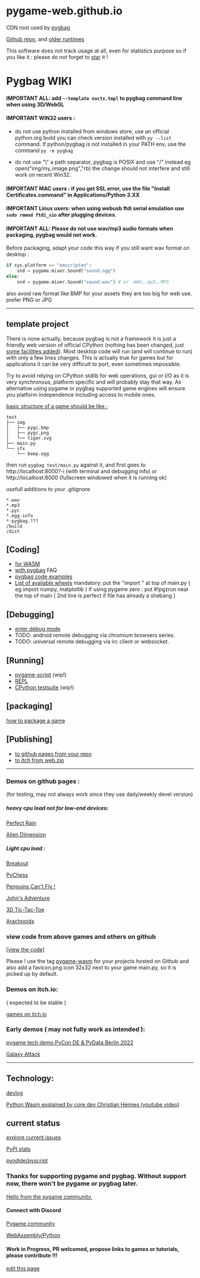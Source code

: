 # pygame-web.github.io
CDN root used by [pygbag](https://pypi.org/project/pygbag/)


[Github repo](https://github.com/pygame-web/pygbag), and [older runtimes](https://github.com/pygame-web/archives)

This software does not track usage at all, even for statistics purpose so if you like it : please do not forget to [star](https://github.com/pygame-web/pygbag/stargazers) it !

# Pygbag WIKI

#### IMPORTANT ALL: add `--template noctx.tmpl` to pygbag command line when using 3D/WebGL

#### IMPORTANT WIN32 users :
- do not use python installed from windows store, use an official python.org build
you can check version installed with `py --list ` command.
If python/pygbag is not installed in your PATH env, use the command  `py -m pygbag`

- do not use "\\" a path separator, pygbag is POSIX and use "/" instead eg open("img/my_image.png","rb) the change should not interfere and still work on recent Win32.

#### IMPORTANT MAC users : if you get SSL error, use the file "Install Certificates.command" in Applications/Python 3.XX

#### IMPORTANT Linux users: when using webusb ftdi serial emulation use `sudo rmmod ftdi_sio` after plugging devices.


#### IMPORTANT ALL: Please do not use wav/mp3 audio formats when packaging, pygbag would not work.

Before packaging, adapt your code this way if you still want wav format on desktop :
```py
if sys.platform == "emscripten":
    snd = pygame.mixer.Sound("sound.ogg")
else:
    snd = pygame.mixer.Sound("sound.wav") # or .WAV,.mp3,.MP3
```

also avoid raw format like BMP for your assets they are too big for web use. prefer PNG or JPG
___

## template project

There is none actually, because pygbag is not a framework it is just a friendly web version of official CPython (nothing has been changed, just [some facilities added](https://discuss.python.org/t/status-of-wasm-in-cpythons-main-branch/15542/12?u=pmp-p)). Most desktop code will run (and will continue to run) with only a few lines changes. This is actually true for games  but for applications it can be very difficult to port, even sometimes impossible.

Try to avoid relying on CPython stdlib for web operations, gui or I/O as it is very synchronous, platform specific and will probably stay that way.
As alternative using pygame or pygbag supported game engines will ensure you platform independence including access to mobile ones.

[basic structure of a game should be like :](https://github.com/pygame-web/pygbag/tree/main/test)
```
test
├── img
│   ├── pygc.bmp
│   ├── pygc.png
│   └── tiger.svg
├── main.py
└── sfx
    └── beep.ogg
```
then run `pygbag test/main.py` against it, and first goes to http://localhost:8000?-i (with terminal and debugging info) or  http://localhost:8000 (fullscreen windowed when it is running ok)

usefull additions to your .gitignore 
```
*.wav
*.mp3
*.pyc
*.egg-info
*-pygbag.???
/build
/dist
```

## [Coding]
- [for WASM](https://pygame-web.github.io/wiki/python-wasm/)
- [with pygbag](https://pygame-web.github.io/wiki/pygbag-code/) FAQ
- [pygbag code examples](https://github.com/pygame-web/pygame-web.github.io/blob/main/wiki/pygbag-code/README.md#pygbag-code-specifics-samples-)
- [List of available wheels](https://pygame-web.github.io/wiki/pkg/)
mandatory: put the  "import " at top of main.py ( eg import numpy, matplotlib )
if using pygame zero : put #!pgzrun near the top of main ( 2nd line is perfect if file has already a shebang )


## [Debugging]
- [enter debug mode](https://pygame-web.github.io/wiki/pygbag-debug/)
- TODO: android remote debugging via chromium browsers series.
- TODO: universal remote debugging via irc client or websocket.
   
## [Running]
- [pygame-script](https://pygame-web.github.io/wiki/pygame-script/) (wip!)
- [REPL](https://pygame-web.github.io/showroom/python.html?-d#https://gist.githubusercontent.com/pmp-p/cfd398c75608504293d21f2642e87968/raw/773022eef4a2cc676ab0475890577a2b5e79e429/hello.py)
- [CPython testsuite](https://pygame-web.github.io/showroom/pythondev.html?-d#src/testsuite.py%20all) (wip!)

## [packaging]
[ how to package a game](https://pygame-web.github.io/wiki/pygbag/)

## [Publishing]
- [to github pages from your repo](https://pygame-web.github.io/wiki/pygbag/github.io/)
- [to itch from web.zip](https://pygame-web.github.io/wiki/pygbag/itch.io/)

___

### Demos on github pages :

(for testing, may not always work since they use daily/weekly devel version)

##### heavy cpu load not for low-end devices:

[Perfect Rain](https://pmp-p.github.io/pygame-perfect-rain-wasm/)

[Alien Dimension](https://pmp-p.github.io/pygame-alien-dimension-wasm/)

##### Light cpu load :

[Breakout](https://pmp-p.github.io/pygame-breakout-wasm/index.html)

[PyChess](https://pmp-p.github.io/pygame-pychess-wasm/index.html)

[Penguins Can't Fly !](https://pmp-p.github.io/pygame-PenguinsCantFly-wasm/)

[John's Adventure](https://pmp-p.github.io/pygame-JohnsAdventure-wasm/)

[3D Tic-Tac-Toe](https://pmp-p.github.io/pygame-ttt-3d-wasm/)

[Arachnoids](https://pmp-p.github.io/pygame-arachnoids-wasm/)


### view code from above games and others on github

[[view the code]](https://github.com/pmp-p?tab=repositories&q=pygame-.-wasm&sort=name)

Please ! use the tag [pygame-wasm](https://github.com/topics/pygame-wasm) for your projects hosted on Github
and also add a favicon.png icon 32x32 next to your game main.py, so it is picked up by default.

### Demos on itch.io:

( expected to be stable )

[games on itch.io](https://itch.io/c/2563651/pygame-wasm)


### Early demos ( may not fully work as intended ):

[pygame tech demo PyCon DE & PyData Berlin 2022](https://pmp-p.github.io/pygame-wasm/)

[Galaxy Attack](https://pmp-p.github.io/pygame-galaxy-attack-wasm/)


___

## Technology:

[devlog](https://github.com/pygame/pygame/issues/718)

[Python Wasm explained by core dev Christian Heimes (youtube video)](https://www.youtube.com/watch?v=oa2LllRZUlU)


## current status

[explore current issues](https://github.com/pygame-web/pygbag/issues)

[PyPI stats](https://pepy.tech/project/pygbag)

[pyodide/pyscript](https://github.com/pyodide/pyodide/issues/289#issuecomment-1121021861)


### Thanks for supporting pygame and pygbag. Without support now, there won't be pygame or pygbag later.

[Hello from the pygame community.](https://www.pygame.org/contribute.html)

#### Connect with Discord

[Pygame community](https://discord.gg/p7RjnVNTcM)

[WebAssembly/Python](https://discord.gg/MCTM4xFDMK)

#### Work in Progress, PR welcomed,  propose links to games or tutorials, please contribute !!!


[edit this page](https://github.com/pygame-web/pygame-web.github.io/edit/main/README.md)


